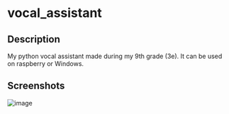 # vocal_assistant

## Description

My python vocal assistant made during my 9th grade (3e).
It can be used on raspberry or Windows.

## Screenshots

![image](https://github.com/user-attachments/assets/a3787e2d-0ca2-47a1-a5c9-a906f8b5e153)
